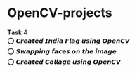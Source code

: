 # OpenCV-projects <br />

𝐓𝐚𝐬𝐤 4 <br />
⭕ 𝘾𝙧𝙚𝙖𝙩𝙚𝙙 𝙄𝙣𝙙𝙞𝙖 𝙁𝙡𝙖𝙜   𝙪𝙨𝙞𝙣𝙜  𝙊𝙥𝙚𝙣𝘾𝙑 <br />
⭕ 𝙎𝙬𝙖𝙥𝙥𝙞𝙣𝙜 𝙛𝙖𝙘𝙚𝙨 𝙤𝙣 𝙩𝙝𝙚 𝙞𝙢𝙖𝙜𝙚 <br />
⭕ 𝘾𝙧𝙚𝙖𝙩𝙚𝙙 𝘾𝙤𝙡𝙡𝙖𝙜𝙚 𝙪𝙨𝙞𝙣𝙜 𝙊𝙥𝙚𝙣𝘾𝙑 <br />

